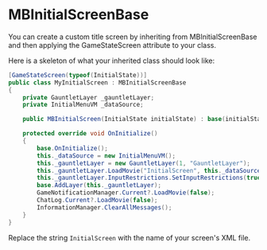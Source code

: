 # MBInitialScreenBase

You can create a custom title screen by inheriting from MBInitialScreenBase and then applying the GameStateScreen attribute to your class.

Here is a skeleton of what your inherited class should look like:

```csharp
[GameStateScreen(typeof(InitialState))]
public class MyInitialScreen : MBInitialScreenBase
{
    private GauntletLayer _gauntletLayer;
    private InitialMenuVM _dataSource;

    public MBInitialScreen(InitialState initialState) : base(initialState) { }

    protected override void OnInitialize()
    {
        base.OnInitialize();
        this._dataSource = new InitialMenuVM();
        this._gauntletLayer = new GauntletLayer(1, "GauntletLayer");
        this._gauntletLayer.LoadMovie("InitialScreen", this._dataSource);
        this._gauntletLayer.InputRestrictions.SetInputRestrictions(true, InputUsageMask.Mouse);
        base.AddLayer(this._gauntletLayer);
        GameNotificationManager.Current?.LoadMovie(false);
        ChatLog.Current?.LoadMovie(false);
        InformationManager.ClearAllMessages();
    }
}
```

Replace the string `InitialScreen` with the name of your screen's XML file.

